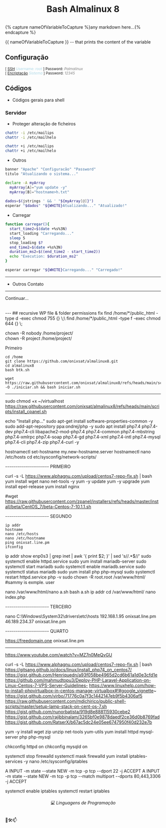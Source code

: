 <h1 align="center">Bash Almalinux 8</h1>
<h6 align="center"></h6>


{% capture nameOfVariableToCapture %}any markdown here...{% endcapture %}

{{ nameOfVariableToCapture }} -- that prints the content of the variable


<!-- CONFIGURAÇÃO -->
## Configuração
<sub>[ [SSH](root) <span style="color:lightblue">Username: *root*</span> ] Password: <span style="color:gray">*Palmalinux*</span></sub>\
<sup>[ [Encriptação](root) <span style="color:lightblue">*Sistema*</span> ] Password: <span style="color:gray">*12345*</span></sup>

<!-- códigos -->
## Códigos
* Códigos gerais para shell

### Servidor
* Proteger alteração de ficheiros
```bash
chattr -i /etc/mailips
chattr -i /etc/mailhelo

chattr +i /etc/mailips
chattr +i /etc/mailhelo
```

* Outros

```bash
banner "Apache" "Configuracão" "Password"
titulo "Atualizando o sistema..."

declare -A myArray
  myArray[A]="yum update -y"
  myArray[B]="hostname>h.txt"
  
dados=$(jstrings ' && ' "${myArray[@]}")
esperar "$dados" "${WHITE}Atualizando..." "Atualizado!"
```

* Carregar
```bash
function carregar(){
  start_time2=$(date +%s%3N)
  start_loading "Carregando..."
  sleep 5
  stop_loading $?
  end_time2=$(date +%s%3N)
  duration_ms2=$((end_time2 - start_time2))
  echo "Execution: $duration_ms2"
}

esperar carregar "${WHITE}Carregando..." "Carregado!"
```
---

* Outros
 Contato
----
Continuar...

<br>
---
## recursive WP file & folder permissions fix
find /home/*/public_html -type d -exec chmod 755 {} \;\
find /home/*/public_html -type f -exec chmod 644 {} \;


chown -R nobody /home/project/ \
chown -R project /home/project/







Primeiro

``` Iniciar
cd /home
git clone https://github.com/onixsat/almalinux8.git
cd almalinux8
bash btk.sh

wget https://raw.githubusercontent.com/onixsat/almalinux8/refs/heads/main/scripts/iniciar.sh -O ./iniciar.sh && bash iniciar.sh
```
-----------------------------------
 sudo chmod +x ~/virtualhost
https://raw.githubusercontent.com/onixsat/almalinux8/refs/heads/main/scripts/install_cpanel.sh

echo "Install php..."
sudo apt-get install software-properties-common -y
sudo add-apt-repository ppa:ondrej/php -y
sudo apt install php7.4 php7.4-dev php7.4-cli libapache2-mod-php7.4 php7.4-common php7.4-mbstring php7.4-xmlrpc php7.4-soap php7.4-gd php7.4-xml php7.4-intl php7.4-mysql php7.4-cli php7.4-zip php7.4-curl -y

hostnamectl set-hostname my.new-hostname.server
hostnamectl
nano /etc/hosts
cd etc/sysconfig/network-scripts/

---------------------- PRIMEIRO

curl -s -L https://www.alphagnu.com/upload/centos7-repo-fix.sh | bash
yum install wget nano net-tools -y
yum -y update
yum -y upgrade
yum install epel-release
yum install nginx

#wget https://raw.githubusercontent.com/zpanel/installers/refs/heads/master/install/beta/CentOS_7/beta-Centos-7-10.1.1.sh

---------------------- SEGUNDO

    ip addr
    hostname
    nano /etc/hosts
    nano /etc/hostname 
    ping onixsat.line.pm
    ifconfig
   ip addr show enp0s3 | grep inet | awk '{ print $2; }' | sed 's/\/.*$//'
   sudo systemctl enable httpd.service
   sudo yum install mariadb-server
   sudo systemctl start mariadb
   sudo systemctl enable mariadb.service
   sudo systemctl status mariadb
   sudo yum install php php-mysql
   sudo systemctl restart httpd.service
   php -v
   sudo chown -R root.root /var/www/html/ #sammy is exmple. user 
   
nano /var/www/html/nano a.sh
bash a.sh 
 ip addr
  cd /var/www/html/
  nano index.php 
 

---------------------- TERCEIRO

nano C:\Windows\System32\drivers\etc\hosts
192.168.1.95	onixsat.line.pm
46.189.234.37 	onixsat.line.pm


---------------------- QUARTO


https://freedomain.one
onixsat.line.pm

----------------------------------
https://www.youtube.com/watch?v=MZ7n0MeQvGU

curl -s -L https://www.alphagnu.com/upload/centos7-repo-fix.sh | bash
https://gitsang.github.io/docs/linux/install_php74_on_centos7/
https://gist.github.com/Henriquedn/a93f058be4965d2cd6b61a1d0e3cfd1e
https://github.com/mahmudtopu3/Deploy-PHP-Laravel-Application-on-Linux-Centos-7-VPS-Server-Guidelines-
https://www.linuxhelp.com/how-to-install-phpvirtualbox-in-centos-manage-virtualbox#!#google_vignette~
https://gist.github.com/virbo/71776c0a7f3c1442147eb9f5b4306af5
https://raw.githubusercontent.com/mdichirico/public-shell-scripts/master/setup-lamp-stack-on-cent-os-7.sh
https://gist.github.com/nunorbatista/919d8e888115930cebe2
https://gist.github.com/rajibbinalam/3265bf0e9878daedf2ce36d0b8769fad
https://gist.github.com/RatserX/b67ac5dc24e05ee6747950f40d232e7b



yum -y install wget zip unzip net-tools yum-utils
yum install httpd mysql-server php php-mysql

chkconfig httpd on
chkconfig mysqld on

systemctl stop firewalld
systemctl mask firewalld
yum install iptables-services -y
nano /etc/sysconfig/iptables

A INPUT -m state --state NEW -m tcp -p tcp --dport 22 -j ACCEPT
A INPUT -m state --state NEW -m tcp -p tcp --match multiport --dports 80,443,3306 -j ACCEPT

systemctl enable iptables
systemctl restart iptables
<h6 align="center">💻 Linguagens de Programação</h6>
🚀🛠️📫
